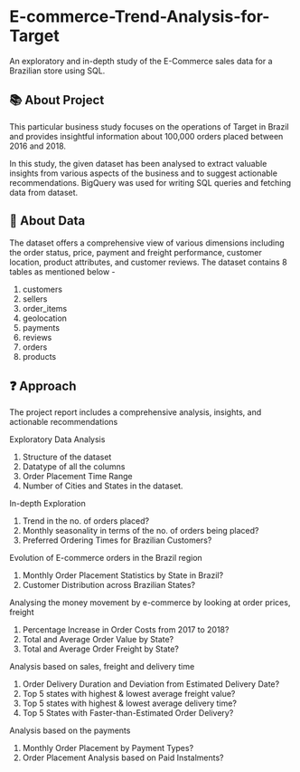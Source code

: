 # E-commerce-Trend-Analysis-for-Target
An exploratory and in-depth study of the E-Commerce sales data for a Brazilian store using SQL.

## 📚 About Project
This particular business study focuses on the operations of Target in Brazil and provides insightful information about 100,000 orders placed between 2016 and 2018.

In this study, the given dataset has been analysed to extract valuable insights from various aspects of the business and to suggest actionable recommendations. BigQuery was used for writing SQL queries and fetching data from dataset.

## 🧾 About Data
The dataset offers a comprehensive view of various dimensions including the order status, price, payment and freight performance, customer location, product attributes, and customer reviews. The dataset contains 8 tables as mentioned below -

1. customers
2. sellers
3. order_items
4. geolocation
5. payments
6. reviews
7. orders
8. products

## ❓ Approach
The project report includes a comprehensive analysis, insights, and actionable recommendations

Exploratory Data Analysis

1. Structure of the dataset
2. Datatype of all the columns
3. Order Placement Time Range
4. Number of Cities and States in the dataset.

In-depth Exploration

1. Trend in the no. of orders placed?
2. Monthly seasonality in terms of the no. of orders being placed?
3. Preferred Ordering Times for Brazilian Customers?

Evolution of E-commerce orders in the Brazil region

1. Monthly Order Placement Statistics by State in Brazil?
2. Customer Distribution across Brazilian States?

Analysing the money movement by e-commerce by looking at order prices, freight

1. Percentage Increase in Order Costs from 2017 to 2018?
2. Total and Average Order Value by State?
3. Total and Average Order Freight by State?

Analysis based on sales, freight and delivery time

1. Order Delivery Duration and Deviation from Estimated Delivery Date?
2. Top 5 states with highest & lowest average freight value?
3. Top 5 states with highest & lowest average delivery time?
4. Top 5 States with Faster-than-Estimated Order Delivery?

Analysis based on the payments

1. Monthly Order Placement by Payment Types?
2. Order Placement Analysis based on Paid Instalments?
